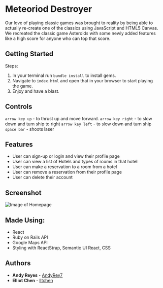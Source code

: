 # Meteoriod Destroyer

Our love of playing classic games was brought to reality by being able to actually re-create one of the classics using JavaScript and HTML5 Canvas. We recreated the classic game Asteroids with some newly added features like a high score for anyone who can top that score.


## Getting Started

Steps:

1. In your terminal run `bundle install` to install gems.
2. Navigate to `index.html` and open that in your browser to start playing the game. 
3. Enjoy and have a blast.

## Controls

`arrow key up`  - to thrust up and move forward.
`arrow key right` - to slow down and turn ship to right 
`arrow key left` - to slow down and turn ship
`space bar` - shoots laser

## Features

* User can sign-up or login and view their profile page
* User can view a list of Hotels and types of rooms in that hotel
* User can make a reservation to a room from a hotel
* User can remove a reservation from their profile page
* User can delete their account


## Screenshot

![Image of Homepage](./screenshot/homepage.png)


## Made Using:

* React
* Ruby on Rails API
* Google Maps API
* Styling with ReactStrap, Semantic UI React, CSS


## Authors

* **Andy Reyes** - [AndyRey7](https://github.com/AndyRey7)
* **Elliot Chen** -  [lltchen](https://github.com/lltchen)
